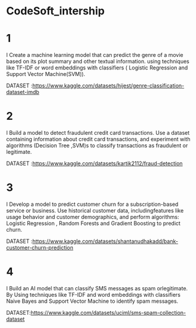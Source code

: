 # CodeSoft_intership
# 1 
I Create a machine learning model that can predict the genre of a
movie based on its plot summary and other textual information. using techniques like TF-IDF or word embeddings with classifiers
( Logistic Regression and  Support Vector Machine(SVM)).

DATASET :https://www.kaggle.com/datasets/hijest/genre-classification-dataset-imdb

# 2
I Build a model to detect fraudulent credit card transactions. Use a
dataset containing information about credit card transactions, and
experiment with algorithms (Decision Tree ,SVM)s to classify transactions as fraudulent or legitimate.

DATASET :https://www.kaggle.com/datasets/kartik2112/fraud-detection

# 3
I Develop a model to predict customer churn for a subscription-based service or business.
Use historical customer data, includingfeatures like usage behavior and customer demographics, 
and perform algorithms: Logistic Regression , Random Forests and  Gradient Boosting to predict churn.

DATASET :https://www.kaggle.com/datasets/shantanudhakadd/bank-customer-churn-prediction

# 4 
I Build an AI model that can classify SMS messages as spam orlegitimate. 
By Using techniques like TF-IDF and  word embeddings
with classifiers Naive Bayes and Support Vector Machine to identify spam messages.

DATASET:https://www.kaggle.com/datasets/uciml/sms-spam-collection-dataset



